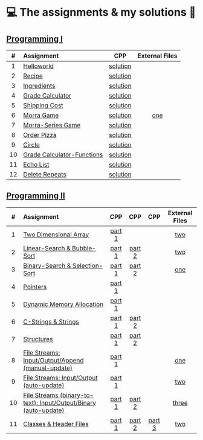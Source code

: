 # :computer: The assignments & my solutions :robot: 

## [Programming I](/programming-I)

| # | Assignment | CPP | External Files |
|:---:|:---|:---:|:---:|
| 1 | [Helloworld](programming-I/assignments/01-helloworld/docs/FA_A1_HelloWorld.pdf) | [solution](./programming-I/assignments/01-helloworld/HelloWorld.cpp) |  |
| 2 | [Recipe](programming-I/assignments/02-recipe/docs/FA_A2_Recipe.pdf) | [solution](./programming-I/assignments/02-recipe/recipe.cpp) |  | 
| 3 | [Ingredients](programming-I/assignments/03-ingredients/docs/FA_A3_Ingredient.pdf) | [solution](./programming-I/assignments/03-ingredients/ingredients.cpp) |  | 
| 4 | [Grade Calculator](programming-I/assignments/04-gradeCalc/docs/FA_A4_gradeCalc.pdf) | [solution](./programming-I/assignments/04-gradeCalc/gradeCalc.cpp) |  | 
| 5 | [Shipping Cost](programming-I/assignments/05-shippingCost/docs/FA_A5_shipping_Cost.pdf) | [solution](./programming-I/assignments/05-shippingCost/shippingCost.cpp) |  | 
| 6 | [Morra Game](programming-I/assignments/06-morra/docs/FA_A6_Morra.pdf) | [solution](./programming-I/assignments/06-morra/morra.cpp) |  [one](./programming-I/assignments/06-morra/result.txt) |
| 7 | [Morra-Series Game](programming-I/assignments/07-morreSeries/docs/FA_A7_MorraSerries.pdf) | [solution](./programming-I/assignments/07-morreSeries/morraSeries.cpp) |  | 
| 8 | [Order Pizza](programming-I/assignments/08-pizza/docs/FA_A8_Pizza.pdf) | [solution](./programming-I/assignments/08-pizza/pizza.cpp) |  |
| 9 | [Circle](programming-I/assignments/09-circleArea/docs/FA_A9CircleArea.pdf) | [solution](./programming-I/assignments/09-circleArea/circleArea.cpp) |  | 
| 10 | [Grade Calculator-Functions](programming-I/assignments/10-gradeCalc2/) | [solution](./programming-I/assignments/10-gradeCalc2/gradeCalc_2.cpp) |  | 
| 11 | [Echo List](programming-I/assignments/11-echoList/) | [solution](./programming-I/assignments/11-echoList/echoAList.cpp) |  | 
| 12 | [Delete Repeats](programming-I/assignments/12-deleteRepeats/docs/FA_A12_DeleteRepeats.pdf) | [solution](./programming-I/assignments/12-deleteRepeats/deleteRepeats.cpp) |  |  

## [Programming II](/programming-II)


| # | Assignment | CPP | CPP | CPP | External Files |
|:---:|:---|:---:|:---:|:---:|:---:|
| 1 | [Two Dimensional Array](programming-II/assignments/01-twoDimensionalArray/docs/Assignment_1.pdf) | [part 1](./programming-II/assignments/01-twoDimensionalArray/assignment_1.cpp) |  |  | [two](./programming-II/assignments/01-twoDimensionalArray) |
| 2 | [Linear-Search & Bubble-Sort](programming-II/assignments/02-linearSearch-BubbleSort/docs/Assignment_2.pdf) | [part 1](./programming-II/assignments/02-linearSearch-BubbleSort/assignment_2.1.cpp) | [part 2](./programming-II/assignments/02-linearSearch-BubbleSort/assignment_2.2.cpp) |  | [two](./programming-II/assignments/02-linearSearch-BubbleSort) |
| 3 | [Binary-Search & Selection-Sort](programming-II/assignments/03-binarySearch-selectionSort/docs/Assignment_3.pdf) | [part 1](./programming-II/assignments/03-binarySearch-selectionSort/assignment_3.1.cpp) | [part 2](./programming-II/assignments/03-binarySearch-selectionSort/assignment_3.2.cpp) |  | [one](./programming-II/assignments/03-binarySearch-selectionSort) |
| 4 | [Pointers](programming-II/assignments/04-pointers/docs/Assignment_4.pdf) | [part 1](./programming-II/assignments/04-pointers/assignment_4.cpp) |  |  |  |
| 5 | [Dynamic Memory Allocation](programming-II/assignments/05-dynamicMemoryAllocation/docs/Assignment_5.pdf) | [part 1](./programming-II/assignments/05-dynamicMemoryAllocation/assignment_5.cpp) |  |  |  |
| 6 | [C-Strings & Strings](programming-II/assignments/06-cString-string/docs/Assignment_6.pdf) | [part 1](./programming-II/assignments/06-cString-string/assignment_6.1.cpp) | [part 2](./programming-II/assignments/06-cString-string/assignment_6.2.cpp) |  |  |
| 7 | [Structures](programming-II/assignments/07-structures/docs/Assignment_7.pdf) | [part 1](./programming-II/assignments/07-structures/assignment_7.1.cpp) | [part 2](./programming-II/assignments/07-structures/assignment_7.2.cpp) |  |  |
| 8 | [File Streams: Input/Output/Append (manual-update)](programming-II/assignments/08-fstream-manualUpdate/docs/Assignment_8.pdf) | [part 1](./programming-II/assignments/08-fstream-manualUpdate/assignment_8.cpp) |  |  | [one](./programming-II/assignments/08-fstream-manualUpdate) |
| 9 | [File Streams: Input/Output (auto-update)](programming-II/assignments/09-fstream-autoUpdate/docs/Assignment_9.pdf) | [part 1](./programming-II/assignments/09-fstream-autoUpdate/assignment_9.cpp) |  |  | [two](./programming-II/assignments/09-fstream-autoUpdate) |
| 10 | [File Streams (binary-to-text): Input/Output/Binary (auto-update)](programming-II/assignments/10-fstream-autoUpdate-binaryToText/docs/Assignment_10.pdf) | [part 1](./programming-II/assignments/10-fstream-autoUpdate-binaryToText/assignment_10.1.cpp) | [part 2](./programming-II/assignments/10-fstream-autoUpdate-binaryToText/assignment_10.2.cpp) |  | [three](./programming-II/assignments/10-fstream-autoUpdate-binaryToText/) |
| 11 | [Classes & Header Files](programming-II/assignments/11-classes-headerFiles/docs/Assignment_11.pdf) | [part 1](./programming-II/assignments/11-classes-headerFiles/SportName.cpp) | [part 2](./programming-II/assignments/11-classes-headerFiles/Date.cpp) | [part 3](./programming-II/assignments/11-classes-headerFiles/Sport.cpp) | [two](./programming-II/assignments/11-classes-headerFiles) |
